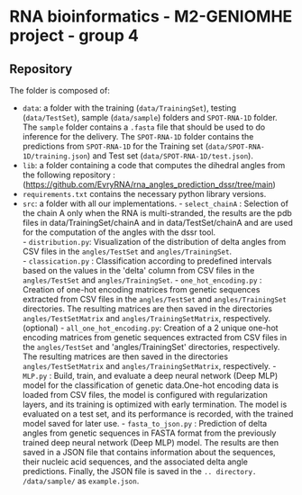 # RNA bioinformatics - M2-GENIOMHE project - group 4

## Repository

The folder is composed of: 
- `data`: a folder with the training (`data/TrainingSet`), testing (`data/TestSet`), sample (`data/sample`) folders and `SPOT-RNA-1D` folder.
        The `sample` folder contains a `.fasta` file that should be used to do inference for the delivery. 
        The `SPOT-RNA-1D` folder contains the predictions from `SPOT-RNA-1D` for the Training set (`data/SPOT-RNA-1D/training.json`) and Test set (`data/SPOT-RNA-1D/test.json`).
- `lib`: a folder containing a code that computes the dihedral angles from the following repository :(https://github.com/EvryRNA/rna_angles_prediction_dssr/tree/main)
- `requirements.txt` contains the necessary python library versions.
- `src`: a folder with all our implementations.
            - `select_chainA` : Selection of the chain A only when the RNA is multi-stranded, the results are the pdb files in data/TrainingSet/chainA and in                      data/TestSet/chainA and are used for the computation of the angles with the dssr tool.  
          - `distribution.py`: Visualization of the distribution of delta angles from CSV files in the `angles/TestSet` and `angles/TrainingSet`.  
          - `classication.py` : Classification according to predefined intervals based on the values in the 'delta' column from CSV files in the                                `angles/TestSet` and `angles/TrainingSet`.
          - `one_hot_encoding.py` : Creation of one-hot encoding matrices from genetic sequences extracted from CSV files in the `angles/TestSet` and                           `angles/TrainingSet` directories. The resulting matrices are then saved in the directories `angles/TestSetMatrix` and                                         `angles/TrainingSetMatrix`, respectively. (optional)
          - `all_one_hot_encoding.py`: Creation of a 2 unique one-hot encoding matrices from genetic sequences extracted from CSV files in the                                 `angles/TestSet` and 'angles/TrainingSet' directories, respectively. The resulting matrices are then saved in the directories                                 `angles/TestSetMatrix` and `angles/TrainingSetMatrix`, respectively.
          - `MLP.py` : Build, train, and evaluate a deep neural network (Deep MLP) model for the classification of genetic data.One-hot encoding data is                         loaded from CSV files, the model is configured with regularization layers, and its training is optimized with early termination. The model                    is evaluated on a test set, and its performance is recorded, with the trained model saved for later use.
          - `fasta_to_json.py` : Prediction of delta angles from genetic sequences in FASTA format from the previously trained deep neural network (Deep MLP)                         model. The results are then saved in a JSON file that contains information about the sequences, their nucleic acid sequences, and the                         associated delta angle predictions. Finally, the JSON file is saved in the `.. directory. /data/sample/` as `example.json`.
